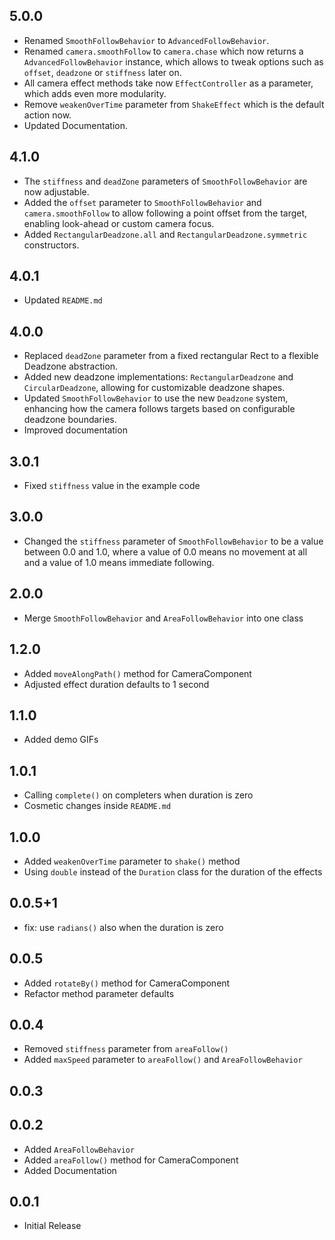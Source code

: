## 5.0.0

* Renamed `SmoothFollowBehavior` to `AdvancedFollowBehavior`.
* Renamed `camera.smoothFollow` to `camera.chase` which now returns a `AdvancedFollowBehavior` instance,
  which allows to tweak options such as `offset`, `deadzone` or `stiffness` later on.
* All camera effect methods take now `EffectController` as a parameter, which adds even more modularity.
* Remove `weakenOverTime` parameter from `ShakeEffect` which is the default action now.
* Updated Documentation.

## 4.1.0

* The `stiffness` and `deadZone` parameters of `SmoothFollowBehavior` are now adjustable.
* Added the `offset` parameter to `SmoothFollowBehavior` and `camera.smoothFollow` to allow following a point offset from the target, enabling look-ahead or custom camera focus.
* Added `RectangularDeadzone.all` and `RectangularDeadzone.symmetric` constructors.

## 4.0.1

* Updated `README.md`

## 4.0.0

* Replaced `deadZone` parameter from a fixed rectangular Rect to a flexible Deadzone abstraction.
* Added new deadzone implementations: `RectangularDeadzone` and `CircularDeadzone`, allowing for customizable deadzone shapes.
* Updated `SmoothFollowBehavior` to use the new `Deadzone` system, enhancing how the camera follows targets based on configurable deadzone boundaries.
* Improved documentation

## 3.0.1

* Fixed `stiffness` value in the example code

## 3.0.0

* Changed the `stiffness` parameter of `SmoothFollowBehavior` to be a value between 0.0 and 1.0, where a value of 0.0 means no movement at all and a value of 1.0 means immediate following.

## 2.0.0

* Merge `SmoothFollowBehavior` and `AreaFollowBehavior` into one class

## 1.2.0

* Added `moveAlongPath()` method for CameraComponent
* Adjusted effect duration defaults to 1 second

## 1.1.0

* Added demo GIFs

## 1.0.1

* Calling `complete()` on completers when duration is zero
* Cosmetic changes inside `README.md`

## 1.0.0

* Added `weakenOverTime` parameter to `shake()` method
* Using `double` instead of the `Duration` class for the duration of the effects

## 0.0.5+1

* fix: use `radians()` also when the duration is zero

## 0.0.5

* Added `rotateBy()` method for CameraComponent
* Refactor method parameter defaults

## 0.0.4

* Removed `stiffness` parameter from `areaFollow()`
* Added `maxSpeed` parameter to `areaFollow()` and `AreaFollowBehavior`

## 0.0.3

## 0.0.2

* Added `AreaFollowBehavior`
* Added `areaFollow()` method for CameraComponent
* Added Documentation

## 0.0.1

* Initial Release